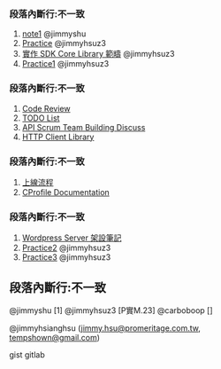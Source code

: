 ### 段落內斷行:不一致

1. [note1](https://hackmd.io/7ID8b7pCQPywA_Mc-c00ng) @jimmyshu
2. [Practice](https://hackmd.io/qSt-KsnhSSOkOlnm9E7daQ) @jimmyhsuz3
3. [實作 SDK Core Library 範疇](https://hackmd.io/zrWBX9-tRI6yB7rnfzBmcQ) @jimmyhsuz3
4. [Practice1](https://hackmd.io/G1wV2E5nQ3qlWjWSuEsF5A) @jimmyhsuz3

### 段落內斷行:不一致

1. [Code Review](https://hackmd.io/cUeMi5I4RyKbQkKYYFknAw)
2. [TODO List](https://hackmd.io/GEWTMPH6SD-nJZY3ZGSB6g)
3. [API Scrum Team Building Discuss](https://hackmd.io/IttDS08yQA2BotGxk4Eibg)
4. [HTTP Client Library](https://hackmd.io/J2PyHOHKQ1CpSuyhHYc9xQ?both)

### 段落內斷行:不一致

1. [上線流程](https://hackmd.io/UWr2vN7HTUmjS1HZ6M6Gtw)
2. [CProfile Documentation](https://hackmd.io/-2bk3TMNSNuhF_iUg9zvOQ)

### 段落內斷行:不一致

1. [Wordpress Server 架設筆記](https://hackmd.io/Lf-SRJJbRHu_3R2sqev_xw)
2. [Practice2](https://hackmd.io/xPUYTIvDQSaR8pyngoJRCA) @jimmyhsuz3
3. [Practice3](https://hackmd.io/VbEahWL0RGuaHINA6OjjUA) @jimmyhsuz3

## 段落內斷行:不一致

@jimmyshu [1]
@jimmyhsuz3 [P實M.23]
@carboboop []

@jimmyhsianghsu (jimmy.hsu@promeritage.com.tw, tempshown@gmail.com)

gist
gitlab
